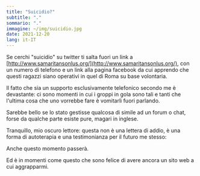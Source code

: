 ```yaml
---
title: "Suicidio?"
subtitle: "."
sommario: "."
immagine: ~/img/suicidio.jpg
date: 2021-12-20
lang: it-IT
---
```


Se cerchi "suicidio" su twitter ti salta fuori un link a [http://www.samaritansonlus.org/](http://www.samaritansonlus.org/), con un numero di telefono e un link alla pagina facebook da cui apprendo che questi ragazzi siano operativi in quel di Roma su base volontaria.

Il fatto che sia un supporto esclusivamente telefonico secondo me è devastante: ci sono momenti in cui i groppi in gola sono tali e tanti che l'ultima cosa che uno vorrebbe fare è vomitarli fuori parlando.

Sarebbe bello se lo stato gestisse qualcosa di simile ad un forum o chat, forse da qualche parte esiste pure, magari in inglese.

Tranquillo, mio oscuro lettore: questa non è una lettera di addio, è una forma di autoterapia e una testimonianza per il futuro me stesso: 

Anche questo momento passerà.

Ed è in momenti come questo che sono felice di avere ancora un sito web a cui aggrapparmi.